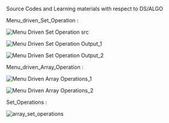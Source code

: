 Source Codes and Learning materials with respect to DS/ALGO


Menu_driven_Set_Operation :

   ![Menu Driven Set Operation src](https://github.com/subramanivasu/CS_Learnings/blob/main/Data%20Structures%20%26%20Algorithms%20with%20C%2CC%2B%2B/Array_ADT/menu_driven_set_operations_src.png)
   
   ![Menu Driven Set Operation Output_1](https://github.com/subramanivasu/CS_Learnings/blob/main/Data%20Structures%20%26%20Algorithms%20with%20C%2CC%2B%2B/Array_ADT/set_operations_menu_driven_output_1.png)
   
   ![Menu Driven Set Operation Output_2](https://github.com/subramanivasu/CS_Learnings/blob/main/Data%20Structures%20%26%20Algorithms%20with%20C%2CC%2B%2B/Array_ADT/set_operations_menu_driven_output_2.png)

Menu_driven_Array_Operation :

  ![Menu Driven Array Operations_1](https://github.com/subramanivasu/CS_Learnings/blob/main/Data%20Structures%20%26%20Algorithms%20with%20C%2CC%2B%2B/Array_ADT/menu_driven_array_operations_1.png)
  
  ![Menu Driven Array Operations_2](https://github.com/subramanivasu/CS_Learnings/blob/main/Data%20Structures%20%26%20Algorithms%20with%20C%2CC%2B%2B/Array_ADT/menu_driven_array_operations_2.png)


Set_Operations :

  ![array_set_operations](https://github.com/subramanivasu/CS_Learnings/blob/main/Data%20Structures%20%26%20Algorithms%20with%20C%2CC%2B%2B/Array_ADT/set_operations_array.png)

